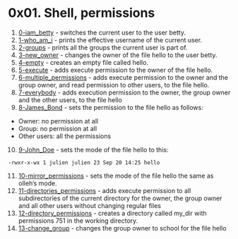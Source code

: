 # 0x01. Shell, permissions
1. [0-iam_betty](0-iam_betty) - switches the current user to the user betty.
2. [1-who_am_i](1-who_am_i) - prints the effective username of the current user.
3. [2-groups](2-groups) - prints all the groups the current user is part of.
4. [3-new_owner](3-new_owner) - changes the owner of the file hello to the user betty.
5. [4-empty](4-empty) - creates an empty file called hello.
6. [5-execute](5-execute) - adds execute permission to the owner of the file hello.
7. [6-multiple_permissions](6-multiple_permissions) - adds execute permission to the owner and the group owner, and read permission to other users, to the file hello.
8. [7-everybody](7-everybody) - adds execution permission to the owner, the group owner and the other users, to the file hello
9. [8-James_Bond](8-James_Bond) - sets the permission to the file hello as follows:
* Owner: no permission at all
* Group: no permission at all
* Other users: all the permissions
10. [9-John_Doe](9-John_Doe) - sets the mode of the file hello to this:
```
-rwxr-x-wx 1 julien julien 23 Sep 20 14:25 hello
```
11. [10-mirror_permissions](10-mirror_permissions) - sets the mode of the file hello the same as olleh’s mode.
12. [11-directories_permissions](11-directories_permissions) - adds execute permission to all subdirectories of the current directory for the owner, the group owner and all other users without changing regular files
13. [12-directory_permissions](12-directory_permissions) - creates a directory called my_dir with permissions 751 in the working directory.
14. [13-change_group](13-change_group) - changes the group owner to school for the file hello
